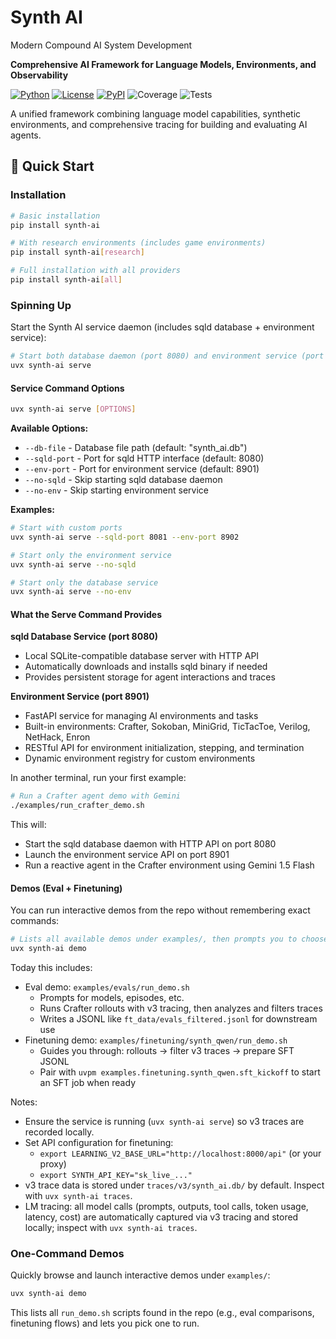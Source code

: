 # Synth AI

Modern Compound AI System Development

**Comprehensive AI Framework for Language Models, Environments, and Observability**

[![Python](https://img.shields.io/badge/python-3.11+-blue)](https://www.python.org/)
[![License](https://img.shields.io/badge/license-MIT-green)](LICENSE)
[![PyPI](https://img.shields.io/badge/PyPI-0.2.3.dev0-orange)](https://pypi.org/project/synth-ai/)
![Coverage](https://img.shields.io/badge/coverage-0.0%25-red)
![Tests](https://img.shields.io/badge/tests-17%2F17%20passing-brightgreen)

A unified framework combining language model capabilities, synthetic environments, and comprehensive tracing for building and evaluating AI agents.

## 🚀 Quick Start

### Installation

```bash
# Basic installation
pip install synth-ai

# With research environments (includes game environments)
pip install synth-ai[research]

# Full installation with all providers
pip install synth-ai[all]
```

### Spinning Up

Start the Synth AI service daemon (includes sqld database + environment service):

```bash
# Start both database daemon (port 8080) and environment service (port 8901)
uvx synth-ai serve
```

#### Service Command Options

```bash
uvx synth-ai serve [OPTIONS]
```

**Available Options:**
- `--db-file` - Database file path (default: "synth_ai.db")
- `--sqld-port` - Port for sqld HTTP interface (default: 8080)  
- `--env-port` - Port for environment service (default: 8901)
- `--no-sqld` - Skip starting sqld database daemon
- `--no-env` - Skip starting environment service

**Examples:**
```bash
# Start with custom ports
uvx synth-ai serve --sqld-port 8081 --env-port 8902

# Start only the environment service
uvx synth-ai serve --no-sqld

# Start only the database service
uvx synth-ai serve --no-env
```

#### What the Serve Command Provides

**sqld Database Service (port 8080)**
- Local SQLite-compatible database server with HTTP API
- Automatically downloads and installs sqld binary if needed
- Provides persistent storage for agent interactions and traces

**Environment Service (port 8901)**
- FastAPI service for managing AI environments and tasks
- Built-in environments: Crafter, Sokoban, MiniGrid, TicTacToe, Verilog, NetHack, Enron
- RESTful API for environment initialization, stepping, and termination
- Dynamic environment registry for custom environments

In another terminal, run your first example:

```bash
# Run a Crafter agent demo with Gemini
./examples/run_crafter_demo.sh
```

This will:
- Start the sqld database daemon with HTTP API on port 8080
- Launch the environment service API on port 8901  
- Run a reactive agent in the Crafter environment using Gemini 1.5 Flash

#### Demos (Eval + Finetuning)

You can run interactive demos from the repo without remembering exact commands:

```bash
# Lists all available demos under examples/, then prompts you to choose
uvx synth-ai demo
```

Today this includes:
- Eval demo: `examples/evals/run_demo.sh`
  - Prompts for models, episodes, etc.
  - Runs Crafter rollouts with v3 tracing, then analyzes and filters traces
  - Writes a JSONL like `ft_data/evals_filtered.jsonl` for downstream use
- Finetuning demo: `examples/finetuning/synth_qwen/run_demo.sh`
  - Guides you through: rollouts → filter v3 traces → prepare SFT JSONL
  - Pair with `uvpm examples.finetuning.synth_qwen.sft_kickoff` to start an SFT job when ready

Notes:
- Ensure the service is running (`uvx synth-ai serve`) so v3 traces are recorded locally.
- Set API configuration for finetuning:
  - `export LEARNING_V2_BASE_URL="http://localhost:8000/api"` (or your proxy)
  - `export SYNTH_API_KEY="sk_live_..."`
- v3 trace data is stored under `traces/v3/synth_ai.db/` by default. Inspect with `uvx synth-ai traces`.
 - LM tracing: all model calls (prompts, outputs, tool calls, token usage, latency, cost) are automatically captured via v3 tracing and stored locally; inspect with `uvx synth-ai traces`.

### One-Command Demos

Quickly browse and launch interactive demos under `examples/`:

```bash
uvx synth-ai demo
```

This lists all `run_demo.sh` scripts found in the repo (e.g., eval comparisons, finetuning flows) and lets you pick one to run.
